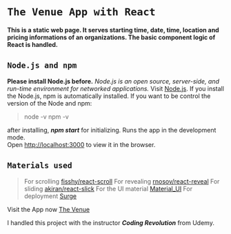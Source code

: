 # `The Venue App with React`
**This is a static web page. It serves starting time, date, time, location and pricing informations of an organizations. The basic component logic of React is handled.**

## `Node.js and npm`
**Please install Node.js before.**
*Node.js is an open source, server-side, and run-time environment for networked applications.*
Visit [Node.js](https://nodejs.org/en/).
If you install the Node.js, npm is automatically installed. 
If you want to be control the version of the Node and npm:
> node -v
> npm -v

after installing, ***npm start*** for initializing.
Runs the app in the development mode.<br />
Open [http://localhost:3000](http://localhost:3000) to view it in the browser.

## `Materials used`
>For scrolling [fisshy/react-scroll](https://github.com/fisshy/react-scroll)
>For revealing [rnosov/react-reveal](https://github.com/rnosov/react-reveal)
>For sliding [akiran/react-slick](https://github.com/akiran/react-slick)
>For the UI material [Material_UI](https://material-ui.com)
>For deployment [Surge](https://surge.sh)

Visit the App now [The Venue](furry-scene.surge.sh)

I handled this project with the instructor ***Coding Revolution*** from Udemy. 
